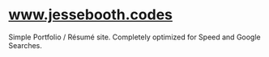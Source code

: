 # www.jessebooth.codes

Simple Portfolio / Résumé site.  Completely optimized for Speed and Google Searches.
